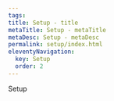 ```yaml
---
tags:
title: Setup - title
metaTitle: Setup - metaTitle
metaDesc: Setup - metaDesc
permalink: setup/index.html
eleventyNavigation:
  key: Setup
  order: 2
---
```


Setup
